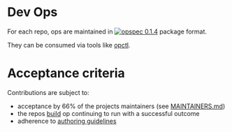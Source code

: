 # Dev Ops

For each repo, ops are maintained in [![opspec 0.1.4](https://img.shields.io/badge/opspec-0.1.4-brightgreen.svg)](https://opspec.io/0.1.4/packages.html#format) package format. 

They can be consumed via tools like [opctl](https://opctl.io).

# Acceptance criteria

Contributions are subject to:

- acceptance by 66% of the projects maintainers (see [MAINTAINERS.md](MAINTAINERS.md))
- the repos [build](.opspec/build) op continuing to run with a successful outcome
- adherence to [authoring guidelines](authoring-guidelines.md)
